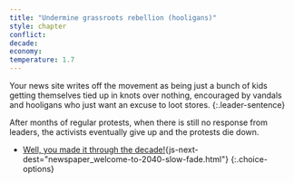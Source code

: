```yaml
---
title: "Undermine grassroots rebellion (hooligans)"
style: chapter
conflict: 
decade: 
economy: 
temperature: 1.7
---
```


Your news site writes off the movement as being just a bunch of kids getting themselves tied up in knots over nothing, encouraged by vandals and hooligans who just want an excuse to loot stores.
{:.leader-sentence}

After months of regular protests, when there is still no response from leaders, the activists eventually give up and the protests die down.

- [Well, you made it through the decade!](part-page_2040.html){js-next-dest="newspaper_welcome-to-2040-slow-fade.html"}
{:.choice-options}
